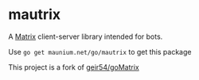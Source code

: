 mautrix
======
A [Matrix](https://matrix.org) client-server library intended for bots.

Use `go get maunium.net/go/mautrix` to get this package

This project is a fork of [geir54/goMatrix](https://github.com/geir54/goMatrix)
